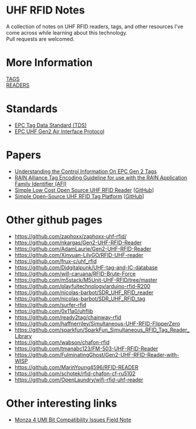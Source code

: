 # UHF RFID Notes
A collection of notes on UHF RFID readers, tags, and other resources I've come across while learning about this technology.<br>
Pull requests are welcomed.

# More Information
[TAGS](./TAGS.md)<br>
[READERS](./READERS.md)<br>

# Standards
- [EPC Tag Data Standard (TDS)](https://www.gs1.org/standards/tds)
- [EPC UHF Gen2 Air Interface Protocol](https://www.gs1.org/standards/rfid/uhf-air-interface-protocol)

# Papers
- [Understanding the Control Information 
On EPC Gen 2 Tags](https://www.rfidjournal.com/wp-content/uploads/2020/01/464.pd)
- [RAIN Alliance Tag Encoding Guideline 
for use with the RAIN Application 
Family Identifier (AFI)](https://rainrfid.org/wp-content/uploads/2022/05/RAIN-Alliance-Tag-Encoding-Guideline.pdf)
- [Simple Low Cost Open Source UHF RFID Reader](https://nicolas-barbot.ovh/wiki/index.php?title=Simple_Low_Cost_Open_Source_UHF_RFID_Reader) [[GitHub](https://github.com/nicolas-barbot/SDR_UHF_RFID_reader)]
- [Simple Open-Source UHF RFID Tag Platform](https://people.ece.uw.edu/nikitin_pavel/papers/RFID_2023_tag.pdf) [[GitHub](https://github.com/nicolas-barbot/SDR_UHF_RFID_tag)]

# Other github pages
- https://github.com/zaphoxx/zaphoxx-uhf-rfid/
- https://github.com/nkargas/Gen2-UHF-RFID-Reader
- https://github.com/AdamLaurie/Gen2-UHF-RFID-Reader
- https://github.com/Xinyuan-LilyGO/RFID-UHF-reader
- https://github.com/frux-c/uhf_rfid
- https://github.com/Didgitalpunk/UHF-tag-and-IC-database
- https://github.com/will-caruana/RFID-Brute-Force
- https://github.com/m5stack/M5Unit-UHF-RFID/tree/master
- https://github.com/playfultechnology/arduino-rfid-R200
- https://github.com/nicolas-barbot/SDR_UHF_RFID_reader
- https://github.com/nicolas-barbot/SDR_UHF_RFID_tag
- https://github.com/surfer-rfid
- https://github.com/0x11a0/uhflib
- https://github.com/ready2tag/chainway-rfid
- https://github.com/haffnerriley/Simultaneous-UHF-RFID-FlipperZero
- https://github.com/sparkfun/SparkFun_Simultaneous_RFID_Tag_Reader_Library
- https://github.com/wabson/chafon-rfid
- https://github.com/tmanabc123/FM-503-UHF-RFID-Reader
- https://github.com/FulminatingGhost/Gen2-UHF-RFID-Reader-with-WISP
- https://github.com/MarinYoung4596/RFID-READER
- https://github.com/schotek/rfid-chafon-cf-ru5102
- https://github.com/OpenLaundry/wifi-rfid-uhf-reader

# Other interesting links
- [Monza 4 UMI Bit Compatibility Issues Field Note](https://support.impinj.com/hc/en-us/articles/205798798-Monza-4-UMI-Bit-Compatibility-Issues-Field-Note)
